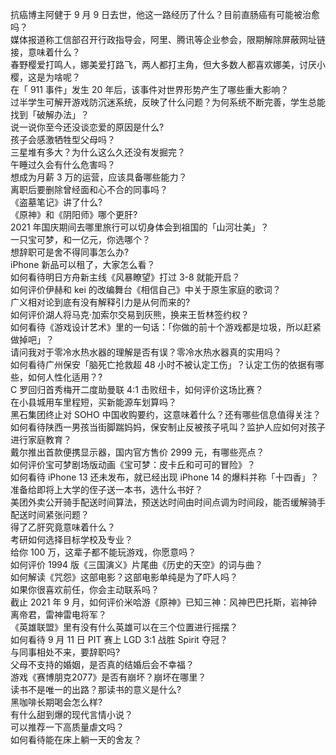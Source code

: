 抗癌博主阿健于 9 月 9 日去世，他这一路经历了什么？目前直肠癌有可能被治愈吗？  
媒体报道称工信部召开行政指导会，阿里、腾讯等企业参会，限期解除屏蔽网址链接，意味着什么？  
春野樱爱打鸣人，娜美爱打路飞，两人都打主角，但大多数人都喜欢娜美，讨厌小樱，这是为啥呢？  
在「 911 事件」发生 20 年后，该事件对世界形势产生了哪些重大影响？  
过半学生可解开游戏防沉迷系统，反映了什么问题？为何系统不断完善，学生总能找到「破解办法」？  
说一说你至今还没谈恋爱的原因是什么?  
孩子会感激牺牲型父母吗？  
三星堆有多大？为什么这么久还没有发掘完？  
午睡过久会有什么危害吗？  
想成为月薪 3 万的运营，应该具备哪些能力？  
离职后要删除曾经面和心不合的同事吗？  
《盗墓笔记》讲了什么?  
《原神》和《阴阳师》哪个更肝?  
2021 年国庆期间去哪里旅行可以切身体会到祖国的「山河壮美」？  
一只宝可梦，和一亿元，你选哪个？  
想辞职可是舍不得同事怎么办?  
iPhone 新品可以租了，大家怎么看？  
如何看待明日方舟新主线《风暴瞭望》打过 3-8 就能开启？  
如何评价伊赫和 kei 的改编舞台《相信自己》中关于原生家庭的歌词？  
广义相对论到底有没有解释引力是从何而来的?  
如何评价湖人将马克·加索尔交易到灰熊，换来王哲林签约权？  
如何看待《游戏设计艺术》里的一句话：「你做的前十个游戏都是垃圾，所以赶紧做掉吧」？  
请问我对于零冷水热水器的理解是否有误？零冷水热水器真的实用吗？  
如何看待广州保安「脑死亡抢救超 48 小时不被认定工伤」？认定工伤的依据有哪些，如何人性化适用？?  
C 罗回归首秀梅开二度助曼联 4:1 击败纽卡，如何评价这场比赛？  
在小县城用车里程短，买新能源车划算吗？  
黑石集团终止对 SOHO 中国收购要约，这意味着什么？还有哪些信息值得关注？  
如何看待陕西一男孩当街脚踹妈妈，保安制止反被孩子吼叫？监护人应如何对孩子进行家庭教育？  
戴尔推出首款便携显示器，国内官方售价 2999 元，有哪些亮点？  
如何评价宝可梦剧场版动画《宝可梦：皮卡丘和可可的冒险》？  
如何看待 iPhone 13 还未发布，就已经出现 iPhone 14 的爆料并称「十四香」？  
准备给即将上大学的侄子送一本书，选什么书好？  
美团外卖公开骑手配送时间算法，预送达时间由时间点调为时间段，能否缓解骑手配送时间紧张问题？  
得了乙肝究竟意味着什么？  
考研如何选择目标学校及专业？  
给你 100 万，这辈子都不能玩游戏，你愿意吗？  
如何评价 1994 版《三国演义》片尾曲《历史的天空》的词与曲？  
如何解读《咒怨》这部电影？这部电影单纯是为了吓人吗？  
如果你很喜欢前任，你会主动联系吗？  
截止 2021 年 9 月，如何评价米哈游《原神》已知三神：风神巴巴托斯，岩神钟离帝君，雷神雷电将军？  
《英雄联盟》里有没有什么英雄可以在三个位置进行摇摆？  
如何看待 9 月 11 日 PIT 赛上 LGD 3:1 战胜 Spirit 夺冠？  
与同事相处不来，要辞职吗?  
父母不支持的婚姻，是否真的结婚后会不幸福？  
游戏《赛博朋克2077》是否有崩坏？崩坏在哪里？  
读书不是唯一的出路？那读书的意义是什么?  
黑咖啡长期喝会怎么样?  
有什么甜到爆的现代言情小说？  
可以推荐一下高质量虐文吗？  
如何看待能在床上躺一天的舍友？  
